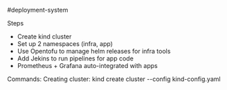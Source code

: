 #deployment-system

Steps
- Create kind cluster
- Set up 2 namespaces (infra, app)
- Use Opentofu to manage helm releases for infra tools
- Add Jekins to run pipelines for app code
- Prometheus + Grafana auto-integrated with apps

Commands:
Creating cluster: kind create cluster --config kind-config.yaml

